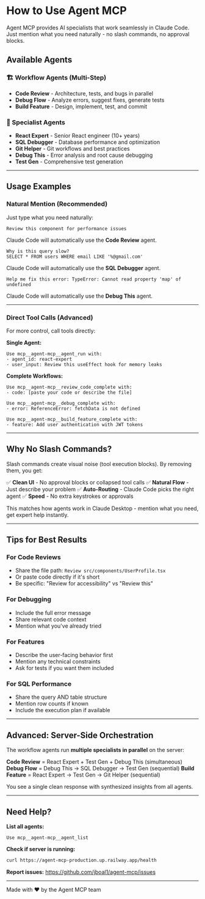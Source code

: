 # How to Use Agent MCP

Agent MCP provides AI specialists that work seamlessly in Claude Code. Just mention what you need naturally - no slash commands, no approval blocks.

## Available Agents

### 🏗️ Workflow Agents (Multi-Step)
- **Code Review** - Architecture, tests, and bugs in parallel
- **Debug Flow** - Analyze errors, suggest fixes, generate tests
- **Build Feature** - Design, implement, test, and commit

### 🎯 Specialist Agents
- **React Expert** - Senior React engineer (10+ years)
- **SQL Debugger** - Database performance and optimization
- **Git Helper** - Git workflows and best practices
- **Debug This** - Error analysis and root cause debugging
- **Test Gen** - Comprehensive test generation

---

## Usage Examples

### Natural Mention (Recommended)
Just type what you need naturally:

```
Review this component for performance issues
```

Claude Code will automatically use the **Code Review** agent.

```
Why is this query slow?
SELECT * FROM users WHERE email LIKE '%@gmail.com'
```

Claude Code will automatically use the **SQL Debugger** agent.

```
Help me fix this error: TypeError: Cannot read property 'map' of undefined
```

Claude Code will automatically use the **Debug This** agent.

---

### Direct Tool Calls (Advanced)
For more control, call tools directly:

**Single Agent:**
```
Use mcp__agent-mcp__agent_run with:
- agent_id: react-expert
- user_input: Review this useEffect hook for memory leaks
```

**Complete Workflows:**
```
Use mcp__agent-mcp__review_code_complete with:
- code: [paste your code or describe the file]
```

```
Use mcp__agent-mcp__debug_complete with:
- error: ReferenceError: fetchData is not defined
```

```
Use mcp__agent-mcp__build_feature_complete with:
- feature: Add user authentication with JWT tokens
```

---

## Why No Slash Commands?

Slash commands create visual noise (tool execution blocks). By removing them, you get:

✅ **Clean UI** - No approval blocks or collapsed tool calls
✅ **Natural Flow** - Just describe your problem
✅ **Auto-Routing** - Claude Code picks the right agent
✅ **Speed** - No extra keystrokes or approvals

This matches how agents work in Claude Desktop - mention what you need, get expert help instantly.

---

## Tips for Best Results

### For Code Reviews
- Share the file path: `Review src/components/UserProfile.tsx`
- Or paste code directly if it's short
- Be specific: "Review for accessibility" vs "Review this"

### For Debugging
- Include the full error message
- Share relevant code context
- Mention what you've already tried

### For Features
- Describe the user-facing behavior first
- Mention any technical constraints
- Ask for tests if you want them included

### For SQL Performance
- Share the query AND table structure
- Mention row counts if known
- Include the execution plan if available

---

## Advanced: Server-Side Orchestration

The workflow agents run **multiple specialists in parallel** on the server:

**Code Review** = React Expert + Test Gen + Debug This (simultaneous)
**Debug Flow** = Debug This → SQL Debugger → Test Gen (sequential)
**Build Feature** = React Expert → Test Gen → Git Helper (sequential)

You see a single clean response with synthesized insights from all agents.

---

## Need Help?

**List all agents:**
```
Use mcp__agent-mcp__agent_list
```

**Check if server is running:**
```bash
curl https://agent-mcp-production.up.railway.app/health
```

**Report issues:**
https://github.com/jboal1/agent-mcp/issues

---

Made with ❤️ by the Agent MCP team

